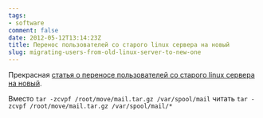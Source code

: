 ```yaml
---
tags:
- software
comment: false
date: 2012-05-12T13:14:23Z
title: Перенос пользователей со старого linux сервера на новый
slug: migrating-users-from-old-linux-server-to-new-one
---
```


Прекрасная [статья о переносе пользователей со старого linux сервера на новый](https://linax.wordpress.com/2010/07/20/move-user-accounts-from-old-linux-server-to-a-new-linux-server/).

Вместо `tar -zcvpf /root/move/mail.tar.gz /var/spool/mail` читать `tar -zcvpf /root/move/mail.tar.gz /var/spool/mail/*`

<!--more-->
